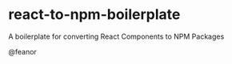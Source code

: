 # react-to-npm-boilerplate
A boilerplate for converting React Components to NPM Packages


@feanor



